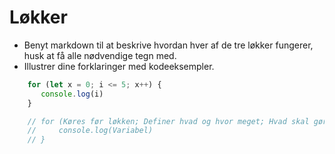 # Løkker #

* Benyt markdown til at beskrive hvordan hver af de tre løkker fungerer, husk at få alle nødvendige tegn med.
* Illustrer dine forklaringer med kodeeksempler.

```javascript
    for (let x = 0; i <= 5; x++) {
       console.log(i)
    }

    // for (Køres før løkken; Definer hvad og hvor meget; Hvad skal gøres) {
    //     console.log(Variabel)
    // }
```

```javascript
    
```